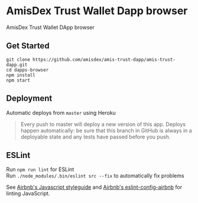 # AmisDex Trust Wallet Dapp browser
AmisDex Trust Wallet DApp browser

## Get Started
```
git clone https://github.com/amisdex/amis-trust-dapp/amis-trust-dapp.git
cd dapps-browser
npm install
npm start
```

## Deployment
Automatic deploys from `master` using Heroku
> Every push to master will deploy a new version of this app. Deploys happen automatically: be sure that this branch in GitHub is always in a deployable state and any tests have passed before you push.

## ESLint
Run `npm run lint` for ESLint<br/>
Run `./node_modules/.bin/eslint src --fix` to automatically fix problems

See [Airbnb's Javascript styleguide](https://github.com/airbnb/javascript) and [Airbnb's eslint-config-airbnb](https://github.com/airbnb/javascript/tree/master/packages/eslint-config-airbnb) for linting JavaScript.
